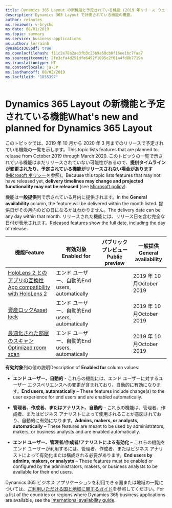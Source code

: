 ```yaml
---
title: Dynamics 365 Layout の新機能と予定されている機能 (2019 年リリース ウェーブ 2)
description: Dynamics 365 Layout で計画されている機能の概要。
author: relnotes
ms.reviewer: v-brycho
ms.date: 08/01/2019
ms.topic: summary
ms.service: business-applications
ms.author: lorrainb
dynamics365pdf: true
ms.openlocfilehash: f11c2e78a2ae3fb3c23b9a68cb0f16ee1bc7faa7
ms.sourcegitcommit: 2fe3cfa4d291dfe6492f1095c2f01a4fd8b7719a
ms.translationtype: HT
ms.contentlocale: ja-JP
ms.lasthandoff: 08/02/2019
ms.locfileid: "1855397"
---
```

# <a name="whats-new-and-planned-for-dynamics-365-layout"></a><span data-ttu-id="8456e-103">Dynamics 365 Layout の新機能と予定されている機能</span><span class="sxs-lookup"><span data-stu-id="8456e-103">What's new and planned for Dynamics 365 Layout</span></span>

<span data-ttu-id="8456e-104">このトピックでは、2019 年 10 月から 2020 年 3 月までのリリースで予定されている機能の一覧を示します。</span><span class="sxs-lookup"><span data-stu-id="8456e-104">This topic lists features that are planned to release from October 2019 through March 2020.</span></span> <span data-ttu-id="8456e-105">このトピックの一覧で示されている機能はまだリリースされていない可能性があるので、**提供タイムラインが変更されたり、予定されている機能がリリースされない場合があります** ([Microsoft ポリシー](https://go.microsoft.com/fwlink/p/?linkid=2007332)を参照)。</span><span class="sxs-lookup"><span data-stu-id="8456e-105">Because this topic lists features that may not have released yet, **delivery timelines may change and projected functionality may not be released** (see [Microsoft policy](https://go.microsoft.com/fwlink/p/?linkid=2007332)).</span></span>

<span data-ttu-id="8456e-106">機能は**一般提供**列で示されている月内に提供されます。</span><span class="sxs-lookup"><span data-stu-id="8456e-106">In the **General availability** column, the feature will be delivered within the month listed.</span></span> <span data-ttu-id="8456e-107">提供日がその月内のどの日になるかはわかりません。</span><span class="sxs-lookup"><span data-stu-id="8456e-107">The delivery date can be any day within that month.</span></span> <span data-ttu-id="8456e-108">リリースされた機能には、リリース日を含む完全な日付が表示されます。</span><span class="sxs-lookup"><span data-stu-id="8456e-108">Released features show the full date, including the day of release.</span></span> 

| <span data-ttu-id="8456e-109">機能</span><span class="sxs-lookup"><span data-stu-id="8456e-109">Feature</span></span>    | <span data-ttu-id="8456e-110">有効対象</span><span class="sxs-lookup"><span data-stu-id="8456e-110">Enabled for</span></span>    |  <span data-ttu-id="8456e-111">パブリック プレビュー</span><span class="sxs-lookup"><span data-stu-id="8456e-111">Public preview</span></span> | <span data-ttu-id="8456e-112">一般提供</span><span class="sxs-lookup"><span data-stu-id="8456e-112">General availability</span></span> | 
| ---------- |---------------- | --------------- |-------------- |
| [<span data-ttu-id="8456e-113">HoloLens 2 とのアプリの互換性</span><span class="sxs-lookup"><span data-stu-id="8456e-113">App compatibility with HoloLens 2</span></span>](app-compatibility-hololens-2.md) | <span data-ttu-id="8456e-114">エンド ユーザー、自動的</span><span class="sxs-lookup"><span data-stu-id="8456e-114">End users, automatically</span></span>|| <span data-ttu-id="8456e-115">2019 年 10 月</span><span class="sxs-lookup"><span data-stu-id="8456e-115">October 2019</span></span>|  
| [<span data-ttu-id="8456e-116">資産ロック</span><span class="sxs-lookup"><span data-stu-id="8456e-116">Asset lock</span></span>](asset-lock.md) | <span data-ttu-id="8456e-117">エンド ユーザー、自動的</span><span class="sxs-lookup"><span data-stu-id="8456e-117">End users, automatically</span></span>|| <span data-ttu-id="8456e-118">2019 年 10 月</span><span class="sxs-lookup"><span data-stu-id="8456e-118">October 2019</span></span>|  
| [<span data-ttu-id="8456e-119">最適化された部屋のスキャン</span><span class="sxs-lookup"><span data-stu-id="8456e-119">Optimized room scan</span></span>](optimized-room-scan.md) | <span data-ttu-id="8456e-120">エンド ユーザー、自動的</span><span class="sxs-lookup"><span data-stu-id="8456e-120">End users, automatically</span></span>|| <span data-ttu-id="8456e-121">2019 年 10 月</span><span class="sxs-lookup"><span data-stu-id="8456e-121">October 2019</span></span>|  

<span data-ttu-id="8456e-122">**有効対象**列の値の説明</span><span class="sxs-lookup"><span data-stu-id="8456e-122">Description of **Enabled for** column values:</span></span>

- <span data-ttu-id="8456e-123">**エンド ユーザー、自動的** - これらの機能には、エンド ユーザーに対するユーザー エクスペリエンスへの変更が含まれており、自動的に有効になります。</span><span class="sxs-lookup"><span data-stu-id="8456e-123">**End users, automatically** – These features include change(s) to the user experience for end users and are enabled automatically.</span></span>

- <span data-ttu-id="8456e-124">**管理者、作成者、またはアナリスト、自動的** – これらの機能は、管理者、作成者、またはビジネス アナリストによって使用されることが意図されており、自動的に有効になります。</span><span class="sxs-lookup"><span data-stu-id="8456e-124">**Admins, makers, or analysts, automatically**  – These features are meant to be used by administrators, makers, or business analysts and are enabled automatically.</span></span>

- <span data-ttu-id="8456e-125">**エンド ユーザー、管理者/作成者/アナリストによる有効化** – これらの機能をエンド ユーザーが利用するには、管理者、作成者、またはビジネス アナリストによって有効化または構成される必要があります。</span><span class="sxs-lookup"><span data-stu-id="8456e-125">**End users by admins, makers, or analysts** – These features must be enabled or configured by the administrators, makers, or business analysts to be available for their end users.</span></span>


<span data-ttu-id="8456e-126">Dynamics 365 ビジネス アプリケーションを利用できる国または地域の一覧については、[ご利用いただける国と地域に関するガイド](https://aka.ms/dynamics_365_international_availability_deck)を参照してください。</span><span class="sxs-lookup"><span data-stu-id="8456e-126">For a list of the countries or regions where Dynamics 365 business applications are available, see the [International availability guide](https://aka.ms/dynamics_365_international_availability_deck).</span></span> 
